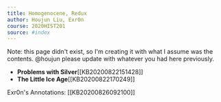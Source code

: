 ```yaml
---
title: Homogenocene, Redux
author: Houjun Liu, Exr0n
course: 2020HIST201
source: #index
---
```


Note: this page didn't exist, so I'm creating it with what I assume was the contents. @houjun please update with whatever you had here previously.

- **Problems with Silver**[[KB20200822151428]]
- **The Little Ice Age**[[KB20200822170249]]

Exr0n's Annotations: [[KB20200826092100]]

